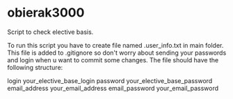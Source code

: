 # obierak3000
Script to check elective basis.

To run this script you have to create file named .user_info.txt in main folder. This file is added to .gitignore so don't worry about sending your passwords and login when u want to commit some changes. The file should have the following structure:

login your_elective_base_login
password your_elective_base_password
email_address your_email_address
email_password your_email_password
